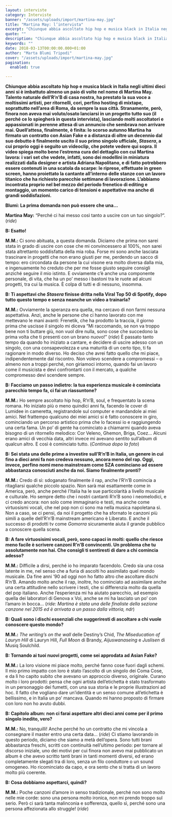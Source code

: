 ```yaml
---
layout: interviste
category: Interviste
banner: "/assets/uploads/import/martina-may.jpg"
title: "Martina May: l’intervista"
excerpt: "Chiunque abbia ascoltato hip hop e musica black in Italia negli ultimi dieci anni si è imbattuto almeno un paio di volte nel nome di Martina May. Talento naturale dell’R’n’B di casa nostra, ha prestato la sua voce a moltissimi artisti, per ritornelli, cori, perfino hosting di mixtape, soprattutto nell’area di Roma, da sempre la…"
quote: ""
description: "Chiunque abbia ascoltato hip hop e musica black in Italia negli ultimi dieci anni si è imbattuto almeno un paio di volte nel nome di Martina May. Talento naturale dell’R’n’B di casa nostra, ha prestato la sua voce a moltissimi artisti, per ritornelli, cori, perfino hosting di mixtape, soprattutto nell’area di Roma, da sempre la…"
keywords: ""
date: 2018-03-13T00:00:00.000+01:00
author: "Marta Blumi Tripodi"
cover: "/assets/uploads/import/martina-may.jpg"
pagination:
  enabled: true

---
```


**Chiunque abbia ascoltato hip hop e musica black in Italia negli ultimi dieci anni si è imbattuto almeno un paio di volte nel nome di Martina May. Talento naturale dell’R’n’B di casa nostra, ha prestato la sua voce a moltissimi artisti, per ritornelli, cori, perfino hosting di mixtape, soprattutto nell’area di Roma, da sempre la sua città. Stranamente, però, finora non aveva mai voluto/osato lanciarsi in un progetto tutto suo (il perché ce lo spiegherà in questa intervista), lasciando molti ascoltatori e appassionati in perenne attesa di un annuncio che sembrava non arrivare mai. Quell’attesa, finalmente, è finita: lo scorso autunno Martina ha firmato un contratto con Asian Fake e a distanza di oltre un decennio dal suo debutto è finalmente uscito il suo primo singolo ufficiale, _Stasera_, a cui proprio oggi è seguito un videoclip, che potete vedere qui sopra. Il video spiega molto bene l’estrema cura del dettaglio con cui Martina lavora: i vari set che vedete, infatti, sono dei modellini in miniatura realizzati dalla designer e artista Adriana Napolitano, e di fatto potrebbero essere contenuti in una scatola da scarpe: le riprese, effettuate in green screen, hanno proiettato la cantante all’interno delle stanze con un lavoro titanico che ha richiesto parecchie settimane di lavorazione. L’abbiamo incontrata proprio nel bel mezzo del periodo frenetico di editing e montaggio, un momento carico di tensioni e aspettative ma anche di grandi soddisfazioni.**

**Blumi: La prima domanda non può essere che una…**

**Martina May:** “Perché ci hai messo così tanto a uscire con un tuo singolo?”. (_ride_)

**B: Esatto!**

**M.M.:** Ci sono abituata, a questa domanda. Diciamo che prima non sarei stata in grado di uscire con cose che mi convincessero al 100%, non sarei stata altrettanto soddisfatta della mia roba. Forse mi sono anche lasciata trascinare in progetti che non erano giusti per me, perdendo un sacco di tempo: ero circondata da persone la cui visone era molto diversa dalla mia, e ingenuamente ho creduto che per me fosse giusto seguire consigli anziché seguire il mio istinto. E ovviamente c’è anche una componente personale, di vita, che ha un po’ messo i bastoni tra le ruote ad alcuni progetti, tra cui la musica. È colpa di tutti e di nessuno, insomma.

**B: Ti aspettavi che _Stasera_ finisse dritta nella Viral Top 50 di Spotify, dopo tutto questo tempo e senza neanche un video a trainarla?**

**M.M.:** Ovviamente la speranza era quella, ma cercavo di non farmi nessuna aspettativa. Anzi, anche le persone che ci hanno lavorato con me mettevano le mani avanti: Frenetik, che ha prodotto la traccia, il giorno prima che uscisse il singolo mi diceva “Mi raccomando, se non va troppo bene non ti buttare giù, non vuol dire nulla, sono cose che succedono la prima volta che ti presenti con un brano nuovo!” (_ride_) È passato tanto tempo da quando ho iniziato a cantare, e decidere di uscire adesso con un singolo, con una consapevolezza e una maturità di un certo tipo, ti fa ragionare in modo diverso. Ho deciso che avrei fatto quello che mi piace, indipendentemente dal riscontro. Non volevo scendere a compromessi – o almeno non a troppi perché, non giriamoci intorno, quando fai un lavoro come il musicista e devi confrontarti con il mercato, a qualche compromesso devi scendere sempre.

**B: Facciamo un passo indietro: la tua esperienza musicale è cominciata parecchio tempo fa, ci fai un riassuntone?**

**M.M.:** Ho sempre ascoltato hip hop, R’n’B, soul, e frequentato la scena romana. Ho iniziato più o meno quindici anni fa, facendo le cover di Lumidee in cameretta, registrandole sul computer e mandandole ai miei amici. Nel frattempo qualcuno dei miei amici si è fatto conoscere in giro, cominciando un percorso artistico prima che lo facessi io e raggiungendo una certa fama. Un po’ di gente ha cominciato a chiamarmi quando aveva bisogno di un ritornello melodico: Cor Veleno, Ghemon, Briga, Coez… Alcuni erano amici di vecchia data, altri invece mi avevano sentito sull’album di qualcun altro. E così è cominciato tutto. (_Continua dopo la foto_)

**B: Sei stata una delle prime a investire sull’R’n’B in Italia, un genere in cui fino a dieci anni fa non credeva nessuno, ancora meno del rap. Oggi, invece, perfino nomi meno mainstream come SZA cominciano ad essere abbastanza conosciuti anche da noi. Siamo finalmente pronti?**

**M.M.:** Credo di sì: sdoganato finalmente il rap, anche l’R’n’B comincia a ritagliarsi qualche piccolo spazio. Non sarà mai esattamente come in America, però, anche perché l’Italia ha le sue particolarità a livello musicale e culturale. Ho sempre detto che i nostri cantanti R’n’B sono i neomelodici, e ci credo ancora: non solo come immaginario e testi, ma anche come virtuosismi vocali, che nel pop non ci sono ma nella musica napoletana sì. Non a caso, se ci pensi, da noi il progetto che ha sfornato le canzoni più simili a quelle dell’R’n’B mainstream americano è Liberato. E anche il successo di prodotti tv come _Gomorra_ sicuramente aiuta il grande pubblico a conoscere quella scena.

**B: A fare virtuosisimi vocali, però, sono capaci in molti: quello che riesce meno facile è scrivere canzoni R’n’B convincenti. Un problema che tu assolutamente non hai. Che consigli ti sentiresti di dare a chi comincia adesso?**

**M.M.:** Difficile a dirsi, perché io ho imparato facendolo. Credo sia una cosa latente in me, nel senso che a furia di ascolti ho assimilato quel mondo musicale. Da fine anni ’90 ad oggi non ho fatto altro che ascoltare dischi R’n’B. Amando molto anche il rap, inoltre, ho cominciato ad assimilare anche una certa attitudine nello scrivere i testi, che si differenzia molto da quella del pop italiano. Anche l’esperienza mi ha aiutato parecchio, ad esempio quella dei laboratori di Genova x Voi, anche se mi ha lasciato un po’ con l’amaro in bocca… (_ride: Martina è stata una delle finaliste della sezione canzone nel 2015 ed è arrivata a un passo dalla vittoria, ndr_)

**B: Quali sono i dischi essenziali che suggeriresti di ascoltare a chi vuole conoscere questo mondo?**

**M.M.:** _The writing’s on the wall_ delle Destiny’s Chid, _The Miseducation of Lauryn Hill_ di Lauryn Hill, _Full Moon_ di Brandy, _Aijuswanaseing_ e _Juslisen_ di Musiq Soulchild.

**B: Tornando ai tuoi nuovi progetti, come sei approdata ad Asian Fake?**

**M.M.:** La loro visione mi piace molto, perché fanno cose fuori dagli schemi. Il mio primo impatto con loro è stato l’ascolto di un singolo dei Coma Cose, e da lì ho capito subito che avevano un approccio diverso, originale. Curano molto i loro prodotti: pensa che ogni artista dell’etichetta è stato trasformato in un personaggio dei fumetti, con una sua storia e le proprie illustrazioni ad hoc. Il fatto che vogliano dare un’identità e un senso comune all’etichetta è bellissimo, e in Italia un po’ mancava. Quando mi hanno proposto di firmare con loro non ho avuto dubbi.

**B: Capitolo album: non ci farai aspettare altri dieci anni come per il primo singolo inedito, vero?**

**M.M.:** No, tranquilli! Anche perché ho un contratto che mi vincola a consegnare il master entro una certa data… (_ride_) Ci stiamo lavorando in questo periodo, diciamo che siamo a metà dell’opera. Sono tutti brani abbastanza freschi, scritti con continuità nell’ultimo periodo: per tornare al discorso iniziale, uno dei motivi per cui finora non avevo mai pubblicato un album è che avevo scritto tanti brani in tanti momenti diversi, ed erano completamente slegati tra di loro, senza un filo conduttore o un sound omogeneo. Ho ricominciato da capo, e ora sento che si tratta di un lavoro molto più coerente.

**B: Cosa dobbiamo aspettarci, quindi?**

**M.M.:** Poche canzoni d’amore in senso tradizionale, perché non sono molto nelle mie corde: sono una persona molto ironica, non mi prendo troppo sul serio. Però ci sarà tanta malinconia e sofferenza, quello sì, perché sono una persona affezionata allo struggle! (_ride_)